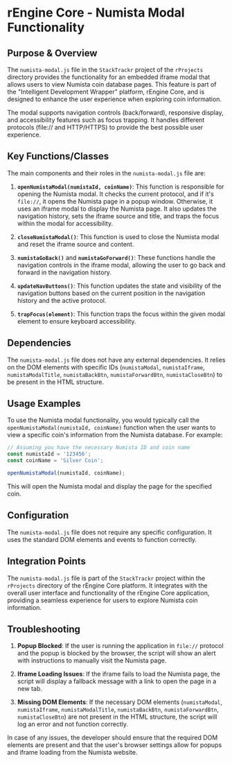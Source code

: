 # rEngine Core - Numista Modal Functionality

## Purpose & Overview

The `numista-modal.js` file in the `StackTrackr` project of the `rProjects` directory provides the functionality for an embedded iframe modal that allows users to view Numista coin database pages. This feature is part of the "Intelligent Development Wrapper" platform, rEngine Core, and is designed to enhance the user experience when exploring coin information.

The modal supports navigation controls (back/forward), responsive display, and accessibility features such as focus trapping. It handles different protocols (file:// and HTTP/HTTPS) to provide the best possible user experience.

## Key Functions/Classes

The main components and their roles in the `numista-modal.js` file are:

1. **`openNumistaModal(numistaId, coinName)`**: This function is responsible for opening the Numista modal. It checks the current protocol, and if it's `file://`, it opens the Numista page in a popup window. Otherwise, it uses an iframe modal to display the Numista page. It also updates the navigation history, sets the iframe source and title, and traps the focus within the modal for accessibility.

1. **`closeNumistaModal()`**: This function is used to close the Numista modal and reset the iframe source and content.

1. **`numistaGoBack()`** and **`numistaGoForward()`**: These functions handle the navigation controls in the iframe modal, allowing the user to go back and forward in the navigation history.

1. **`updateNavButtons()`**: This function updates the state and visibility of the navigation buttons based on the current position in the navigation history and the active protocol.

1. **`trapFocus(element)`**: This function traps the focus within the given modal element to ensure keyboard accessibility.

## Dependencies

The `numista-modal.js` file does not have any external dependencies. It relies on the DOM elements with specific IDs (`numistaModal`, `numistaIframe`, `numistaModalTitle`, `numistaBackBtn`, `numistaForwardBtn`, `numistaCloseBtn`) to be present in the HTML structure.

## Usage Examples

To use the Numista modal functionality, you would typically call the `openNumistaModal(numistaId, coinName)` function when the user wants to view a specific coin's information from the Numista database. For example:

```javascript
// Assuming you have the necessary Numista ID and coin name
const numistaId = '123456';
const coinName = 'Silver Coin';

openNumistaModal(numistaId, coinName);
```

This will open the Numista modal and display the page for the specified coin.

## Configuration

The `numista-modal.js` file does not require any specific configuration. It uses the standard DOM elements and events to function correctly.

## Integration Points

The `numista-modal.js` file is part of the `StackTrackr` project within the `rProjects` directory of the rEngine Core platform. It integrates with the overall user interface and functionality of the rEngine Core application, providing a seamless experience for users to explore Numista coin information.

## Troubleshooting

1. **Popup Blocked**: If the user is running the application in `file://` protocol and the popup is blocked by the browser, the script will show an alert with instructions to manually visit the Numista page.

1. **Iframe Loading Issues**: If the iframe fails to load the Numista page, the script will display a fallback message with a link to open the page in a new tab.

1. **Missing DOM Elements**: If the necessary DOM elements (`numistaModal`, `numistaIframe`, `numistaModalTitle`, `numistaBackBtn`, `numistaForwardBtn`, `numistaCloseBtn`) are not present in the HTML structure, the script will log an error and not function correctly.

In case of any issues, the developer should ensure that the required DOM elements are present and that the user's browser settings allow for popups and iframe loading from the Numista website.
